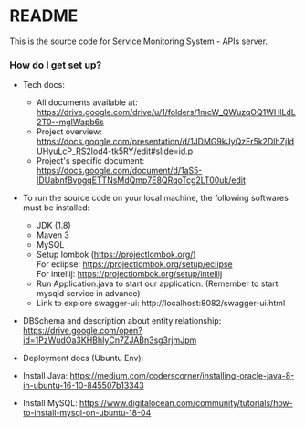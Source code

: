 # README #

This is the source code for Service Monitoring System - APIs server.

### How do I get set up? ###

- Tech docs: 
    + All documents available at: https://drive.google.com/drive/u/1/folders/1mcW_QWuzqOQ1WHlLdL2T0--mgIWapb6s
    + Project overview: https://docs.google.com/presentation/d/1JDMG9kJyQzEr5k2DlhZjIdUHyuLcP_RS2lod4-tk5RY/edit#slide=id.p
    + Project's specific document: https://docs.google.com/document/d/1aS5-lDUabnfBvpgqETTNsMdQmp7E8QRqoTcg2LT00uk/edit
- To run the source code on your local machine, the following softwares must be installed:
    + JDK (1.8)
    + Maven 3
    + MySQL    
    + Setup lombok (https://projectlombok.org/)  
      For eclipse: https://projectlombok.org/setup/eclipse  
      For intellij: https://projectlombok.org/setup/intellij      
    + Run Application.java to start our application. (Remember to start mysqld service in advance)
    + Link to explore swagger-ui: http://localhost:8082/swagger-ui.html
 - DBSchema and description about entity relationship:
    https://drive.google.com/open?id=1PzWudOa3KHBhIyCn7ZJABn3sg3rjmJpm

- Deployment docs (Ubuntu Env):
 - Install Java: https://medium.com/coderscorner/installing-oracle-java-8-in-ubuntu-16-10-845507b13343
 - Install MySQL: https://www.digitalocean.com/community/tutorials/how-to-install-mysql-on-ubuntu-18-04
 